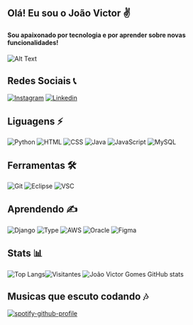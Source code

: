 ## Olá! Eu sou o João Victor ✌️
#### Sou apaixonado por tecnologia e por aprender sobre novas funcionalidades!

![Alt Text](https://media.giphy.com/media/v1.Y2lkPTc5MGI3NjExMXV0dGwyYWNndGdlbTZpZ3lybWtubzAzNGZ0d2g3bHRkMmVveWt4ZyZlcD12MV9pbnRlcm5hbF9naWZfYnlfaWQmY3Q9Zw/Rpl1sod1vCXK0L2SUN/giphy.gif)

## Redes Sociais 📞
[![Instagram](https://img.shields.io/badge/Instagram-E4405F?style=for-the-badge&logo=instagram&logoColor=white)](https://www.instagram.com/joaovictorgg._/)
[![Linkedin](https://img.shields.io/badge/LinkedIn-0077B5?style=for-the-badge&logo=linkedin&logoColor=white)](https://www.linkedin.com/in/joão-victor-0b40821ba/)

## Liguagens ⚡
![Python](https://img.shields.io/badge/Python-14354C?style=for-the-badge&logo=python&logoColor=white
)
![HTML](https://img.shields.io/badge/HTML5-E34F26?style=for-the-badge&logo=html5&logoColor=white
)
![CSS](https://img.shields.io/badge/CSS3-1572B6?style=for-the-badge&logo=css3&logoColor=white
)
![Java](https://img.shields.io/badge/Java-ED8B00?style=for-the-badge&logo=openjdk&logoColor=white
)
![JavaScript](https://img.shields.io/badge/JavaScript-323330?style=for-the-badge&logo=javascript&logoColor=F7DF1E
)
![MySQL](https://img.shields.io/badge/MySQL-005C84?style=for-the-badge&logo=mysql&logoColor=white)
## Ferramentas 🛠️

![Git](https://img.shields.io/badge/GIT-E44C30?style=for-the-badge&logo=git&logoColor=white
)
![Eclipse](https://img.shields.io/badge/Eclipse-2C2255?style=for-the-badge&logo=eclipse&logoColor=white)
![VSC](https://img.shields.io/badge/Visual_Studio_Code-0078D4?style=for-the-badge&logo=visual%20studio%20code&logoColor=white)

## Aprendendo ✍
![Django](https://img.shields.io/badge/Django-092E20?style=for-the-badge&logo=django&logoColor=white
)
![Type](https://img.shields.io/badge/TypeScript-007ACC?style=for-the-badge&logo=typescript&logoColor=white)
![AWS](https://img.shields.io/badge/Amazon_AWS-FF9900?style=for-the-badge&logo=amazonaws&logoColor=white)
![Oracle](https://img.shields.io/badge/Oracle-F80000?style=for-the-badge&logo=Oracle&logoColor=white)
![Figma](https://img.shields.io/badge/Figma-F24E1E?style=for-the-badge&logo=figma&logoColor=white)
## Stats 📊
![Top Langs](https://github-readme-stats.vercel.app/api/top-langs/?username=joaovictorgg&layout=compact&theme=gotham)![Visitantes](https://komarev.com/ghpvc/?username=joaovictorgg&color=1d634a)
![João Victor Gomes GitHub stats](https://github-readme-stats.vercel.app/api?username=joaovictorgg&show_icons=true&hide=contribs,prs&cache_seconds=86400&theme=gotham)

## Musicas que escuto codando 🎶
[![spotify-github-profile](https://spotify-github-profile.vercel.app/api/view?uid=2242kmlmlamxpr4ddz47xua7i&cover_image=true&theme=default&show_offline=false&background_color=121212&interchange=false)](https://github.com/kittinan/spotify-github-profile)
